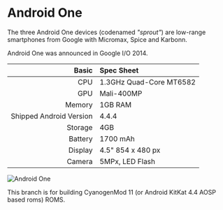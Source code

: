 Android One
==============

The three Android One devices (codenamed _"sprout"_) are low-range smartphones from Google with Micromax, Spice and Karbonn.

Android One was announced in Google I/O 2014.

Basic   | Spec Sheet
-------:|:-------------------------
CPU     | 1.3GHz Quad-Core MT6582
GPU     | Mali-400MP
Memory  | 1GB RAM
Shipped Android Version | 4.4.4
Storage | 4GB
Battery | 1700 mAh
Display | 4.5" 854 x 480 px
Camera  | 5MPx, LED Flash

![Android One](http://news.bbcimg.co.uk/media/images/77588000/jpg/_77588715_09e78d0d-b02b-418e-8bd0-a4176c985978.jpg "All three android one devices")

This branch is for building CyanogenMod 11 (or Android KitKat 4.4 AOSP based roms) ROMS.
